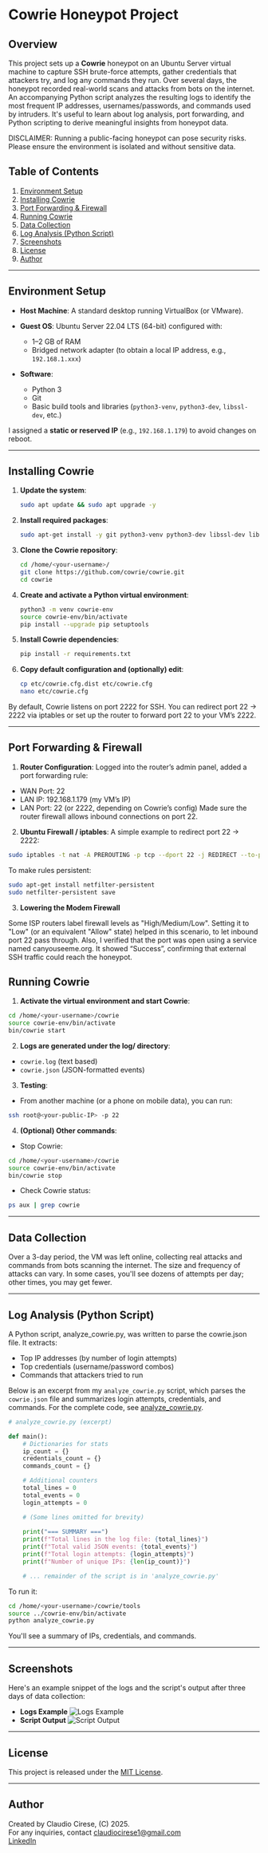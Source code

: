 # Cowrie Honeypot Project

## Overview
This project sets up a **Cowrie** honeypot on an Ubuntu Server virtual machine to capture SSH brute-force attempts, gather credentials that attackers try, and log any commands they run. 
Over several days, the honeypot recorded real-world scans and attacks from bots on the internet. 
An accompanying Python script analyzes the resulting logs to identify the most frequent IP addresses, usernames/passwords, and commands used by intruders.
It's useful to learn about log analysis, port forwarding, and Python scripting to derive meaningful insights from honeypot data.

DISCLAIMER: Running a public-facing honeypot can pose security risks. Please ensure the environment is isolated and without sensitive data.

## Table of Contents
1. [Environment Setup](#environment-setup)  
2. [Installing Cowrie](#installing-cowrie)  
3. [Port Forwarding & Firewall](#port-forwarding--firewall)  
4. [Running Cowrie](#running-cowrie)  
5. [Data Collection](#data-collection)  
6. [Log Analysis (Python Script)](#log-analysis-python-script)  
7. [Screenshots](#screenshots)  
8. [License](#license)  
9. [Author](#author)

---

## Environment Setup
- **Host Machine**: A standard desktop running VirtualBox (or VMware).
  
- **Guest OS**: Ubuntu Server 22.04 LTS (64-bit) configured with:
  - 1–2 GB of RAM
  - Bridged network adapter (to obtain a local IP address, e.g., `192.168.1.xxx`)
    
- **Software**:
  - Python 3
  - Git
  - Basic build tools and libraries (`python3-venv`, `python3-dev`, `libssl-dev`, etc.)

I assigned a **static or reserved IP** (e.g., `192.168.1.179`) to avoid changes on reboot.

---

## Installing Cowrie
1. **Update the system**:

   ```bash
   sudo apt update && sudo apt upgrade -y
   ```
3. **Install required packages**:
   ```bash
   sudo apt-get install -y git python3-venv python3-dev libssl-dev libffi-dev build-essential
4. **Clone the Cowrie repository**:
   ```bash
   cd /home/<your-username>/
   git clone https://github.com/cowrie/cowrie.git
   cd cowrie
   ```
5. **Create and activate a Python virtual environment**:
   ```bash
   python3 -m venv cowrie-env
   source cowrie-env/bin/activate
   pip install --upgrade pip setuptools
   ```
6. **Install Cowrie dependencies**:
   ```bash
   pip install -r requirements.txt
   ```
7. **Copy default configuration and (optionally) edit**:
   ```bash
   cp etc/cowrie.cfg.dist etc/cowrie.cfg
   nano etc/cowrie.cfg
   ```

By default, Cowrie listens on port 2222 for SSH. You can redirect port 22 → 2222 via iptables or set up the router to forward port 22 to your VM’s 2222.

---

## Port Forwarding & Firewall
1. **Router Configuration**:
Logged into the router’s admin panel, added a port forwarding rule:
- WAN Port: 22
- LAN IP: 192.168.1.179 (my VM’s IP)
- LAN Port: 22 (or 2222, depending on Cowrie’s config)
Made sure the router firewall allows inbound connections on port 22.

2. **Ubuntu Firewall / iptables**:
A simple example to redirect port 22 → 2222:
```bash
sudo iptables -t nat -A PREROUTING -p tcp --dport 22 -j REDIRECT --to-port 2222
```
To make rules persistent:
```bash
sudo apt-get install netfilter-persistent
sudo netfilter-persistent save
```

3. **Lowering the Modem Firewall**

Some ISP routers label firewall levels as "High/Medium/Low". Setting it to "Low" (or an equivalent "Allow" state) helped in this scenario, to let inbound port 22 pass through.
Also, I verified that the port was open using a service named canyouseeme.org. It showed “Success”, confirming that external SSH traffic could reach the honeypot.

## Running Cowrie
1. **Activate the virtual environment and start Cowrie**:
```bash
cd /home/<your-username>/cowrie
source cowrie-env/bin/activate
bin/cowrie start
```
2. **Logs are generated under the log/ directory**:
- `cowrie.log` (text based)
- `cowrie.json` (JSON-formatted events)
3. **Testing**:
- From another machine (or a phone on mobile data), you can run:
```bash
ssh root@<your-public-IP> -p 22
```
4. **(Optional) Other commands**:
- Stop Cowrie:
```bash
cd /home/<your-username>/cowrie
source cowrie-env/bin/activate
bin/cowrie stop
```
- Check Cowrie status:
```bash
ps aux | grep cowrie
```

---

## Data Collection
Over a 3-day period, the VM was left online, collecting real attacks and commands
from bots scanning the internet.
The size and frequency of attacks can vary. In some cases, you'll see dozens of attempts per day;
other times, you may get fewer.

---

## Log Analysis (Python Script)
A Python script, analyze_cowrie.py, was written to parse the cowrie.json file. It extracts:
- Top IP addresses (by number of login attempts)
- Top credentials (username/password combos)
- Commands that attackers tried to run

Below is an excerpt from my `analyze_cowrie.py` script, which parses the `cowrie.json` file and summarizes login attempts, credentials, and commands. 
For the complete code, see [analyze_cowrie.py](./analyze_cowrie.py).
```python
# analyze_cowrie.py (excerpt)

def main():
    # Dictionaries for stats
    ip_count = {}
    credentials_count = {}
    commands_count = {}

    # Additional counters
    total_lines = 0
    total_events = 0
    login_attempts = 0

    # (Some lines omitted for brevity)
    
    print("=== SUMMARY ===")
    print(f"Total lines in the log file: {total_lines}")
    print(f"Total valid JSON events: {total_events}")
    print(f"Total login attempts: {login_attempts}")
    print(f"Number of unique IPs: {len(ip_count)}")

    # ... remainder of the script is in 'analyze_cowrie.py'

```
To run it:
```bash 
cd /home/<your-username>/cowrie/tools
source ../cowrie-env/bin/activate
python analyze_cowrie.py
```
You'll see a summary of IPs, credentials, and commands.

---

## Screenshots
Here's an example snippet of the logs and the script's output after three days of data collection:
- **Logs Example**
![Logs Example](screenshots/logs.JPG)
- **Script Output**
![Script Output](screenshots/script_output.JPG)

---

## License
This project is released under the [MIT License](./LICENSE).

---

## Author
Created by Claudio Cirese, (C) 2025.  
For any inquiries, contact <claudiocirese1@gmail.com>  
[LinkedIn](https://www.linkedin.com/in/claudio-cirese-9792472bb)
